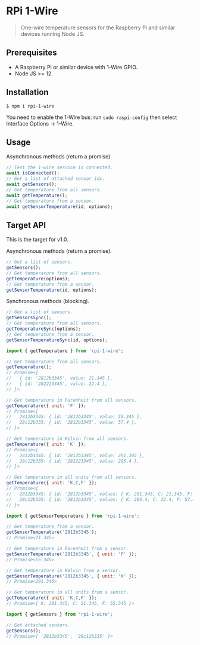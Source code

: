 # RPi 1-Wire

> One-wire temperature sensors for the Raspberry Pi and similar devices running
> Node JS.

## Prerequisites

- A Raspberry Pi or similar device with 1-Wire GPIO.
- Node JS >= 12.

## Installation

```console
$ npm i rpi-1-wire
```

You need to enable the 1-Wire bus: run `sudo raspi-config` then select
Interface Options -> 1-Wire.

## Usage

Asynchronous methods (return a promise).

```javascript
// Test the 1-wire service is connected.
await isConnected();
// Get a list of attached sensor ids.
await getSensors();
// Get temperature from all sensors.
await getTemperature();
// Get temperature from a sensor.
await getSensorTemperature(id, options);
```

## Target API

This is the target for v1.0.

Asynchronous methods (return a promise).

```typescript
// Get a list of sensors.
getSensors();
// Get temperature from all sensors.
getTemperature(options);
// Get temperature from a sensor.
getSensorTemperature(id, options);
```

Synchronous methods (blocking).

```typescript
// Get a list of sensors.
getSensorsSync();
// Get temperature from all sensors.
getTemperatureSync(options);
// Get temperature from a sensor.
getSensorTemperatureSync(id, options);
```

```javascript
import { getTemperature } from 'rpi-1-wire';

// Get temperature from all sensors.
getTemperature();
// Promise<{
//   { id: '2812b3345', value: 21.345 },
//   { id: '282223345', value: 22.4 },
// }>

// Get temperature in Farenheit from all sensors.
getTemperature({ unit: 'F' });
// Promise<{
//   2812b3345: { id: '2812b3345', value: 55.345 },
//   28c12b335: { id: '2812b3345', value: 57.4 },
// }>

// Get temperature in Kelvin from all sensors.
getTemperature({ unit: 'K' });
// Promise<{
//   2812b3345: { id: '2812b3345', value: 291.345 },
//   28c12b335: { id: '282223345', value: 295.4 },
// }>

// Get temperature in all units from all sensors.
getTemperature({ unit: 'K,C,F' });
// Promise<{
//   2812b3345: { id: '2812b3345', values: { K: 291.345, C: 21.345, F: 55.345 },
//   28c12b335: { id: '2812b3345', values: { K: 295.4, C: 22.4, F: 57.4 },
// }>
```

```javascript
import { getSensorTemperature } from 'rpi-1-wire';

// Get temperature from a sensor.
getSensorTemperature('2812b3345');
// Promise<21.345>

// Get temperature in Farenheit from a sensor.
getSensorTemperature('2812b3345', { unit: 'F' });
// Promise<55.345>

// Get temperature in Kelvin from a sensor.
getSensorTemperature('2812b3345', { unit: 'K' });
// Promise<291.345>

// Get temperature in all units from a sensor.
getTemperature({ unit: 'K,C,F' });
// Promise<{ K: 291.345, C: 21.345, F: 55.345 }>
```

```javascript
import { getSensors } from 'rpi-1-wire';

// Get attached sensors.
getSensors();
// Promise<[ '2812b3345', '28c12b335' ]>
```
